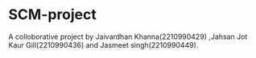 # SCM-project
A colloborative project by Jaivardhan Khanna(2210990429) ,Jahsan Jot Kaur Gill(2210990436) and Jasmeet singh(2210990449).
